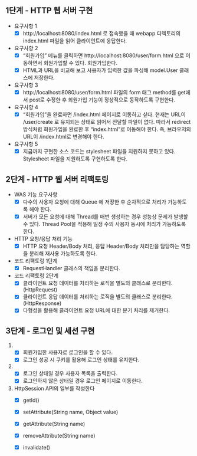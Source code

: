 ## 1단계 - HTTP 웹 서버 구현

- 요구사항 1
    - [x] http://localhost:8080/index.html 로 접속했을 때 webapp 디렉토리의 index.html 파일을 읽어 클라이언트에 응답한다.
- 요구사항 2
    - [x] “회원가입” 메뉴를 클릭하면 http://localhost:8080/user/form.html 으로 이동하면서 회원가입할 수 있다. 회원가입한다.
    - [x] HTML과 URL을 비교해 보고 사용자가 입력한 값을 파싱해 model.User 클래스에 저장한다.
- 요구사항 3
    - [x] http://localhost:8080/user/form.html 파일의 form 태그 method를 get에서 post로 수정한 후 회원가입 기능이 정상적으로 동작하도록 구현한다.
- 요구사항 4
    - [x] “회원가입”을 완료하면 /index.html 페이지로 이동하고 싶다. 현재는 URL이 /user/create 로 유지되는 상태로 읽어서 전달할 파일이 없다. 따라서 redirect 방식처럼 회원가입을 완료한 후 “index.html”로 이동해야 한다. 즉, 브라우저의 URL이 /index.html로 변경해야 한다.
- 요구사항 5
    - [x] 지금까지 구현한 소스 코드는 stylesheet 파일을 지원하지 못하고 있다. Stylesheet 파일을 지원하도록 구현하도록 한다.
        
## 2단계 - HTTP 웹 서버 리팩토링
- WAS 기능 요구사항
    - [x] 다수의 사용자 요청에 대해 Queue 에 저장한 후 순차적으로 처리가 가능하도록 해야 한다.
    - [x] 서버가 모든 요청에 대해 Thread를 매번 생성하는 경우 성능상 문제가 발생할 수 있다. Thread Pool을 적용해 일정 수의 사용자 동시에 처리가 가능하도록 한다.
- HTTP 요청/응답 처리 기능
    - [x] HTTP 요청 Header/Body 처리, 응답 Header/Body 처리만을 담당하는 역할을 분리해 재사용 가능하도록 한다.
- 코드 리팩토링 1단계
    - [x] RequestHandler 클래스의 책임을 분리한다.
- 코드 리팩토링 2단계
    - [x] 클라이언트 요청 데이터를 처리하는 로직을 별도의 클래스로 분리한다.(HttpRequest)
    - [x] 클라이언트 응답 데이터를 처리하는 로직을 별도의 클래스로 분리한다.(HttpResponse)
    - [x] 다형성을 활용해 클라이언트 요청 URL에 대한 분기 처리를 제거한다.
    
## 3단계 - 로그인 및 세션 구현
1. - [x] 회원가입한 사용자로 로그인을 할 수 있다.
   - [x] 로그인 성공 시 쿠키를 활용해 로그인 상태를 유지한다.
2. - [x] 로그인 상태일 경우 사용자 목록을 출력한다.
   - [x] 로그인하지 않은 상태일 경우 로그인 페이지로 이동한다.
3. HttpSession API의 일부를 작성한다
    - [x] getId()
    - [x] setAttribute(String name, Object value)
    - [x] getAttribute(String name)
    - [x] removeAttribute(String name)
    - [x] invalidate()
    